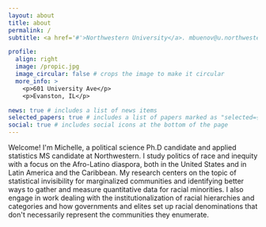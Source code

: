 ```yaml
---
layout: about
title: about
permalink: /
subtitle: <a href='#'>Northwestern University</a>. mbuenov@u.northwestern.edu. 

profile:
  align: right
  image: /propic.jpg
  image_circular: false # crops the image to make it circular
  more_info: >
    <p>601 University Ave</p>
    <p>Evanston, IL</p>

news: true # includes a list of news items
selected_papers: true # includes a list of papers marked as "selected={true}"
social: true # includes social icons at the bottom of the page
---
```


Welcome! I'm Michelle, a political science Ph.D candidate and applied statistics MS candidate at Northwestern. I study politics of race and inequity with a focus on the Afro-Latino diaspora, both in the United States and in Latin America and the Caribbean. My research centers on the topic of statistical invisibility for marginalized communities and identifying better ways to gather and measure quantitative data for racial minorities. I also engage in work dealing with the institutionalization of racial hierarchies and categories and how governments and elites set up racial denominations that don't necessarily represent the communities they enumerate. 

